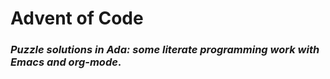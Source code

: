 # Advent of Code

### _Puzzle solutions in Ada: some literate programming work with Emacs and org-mode_.
